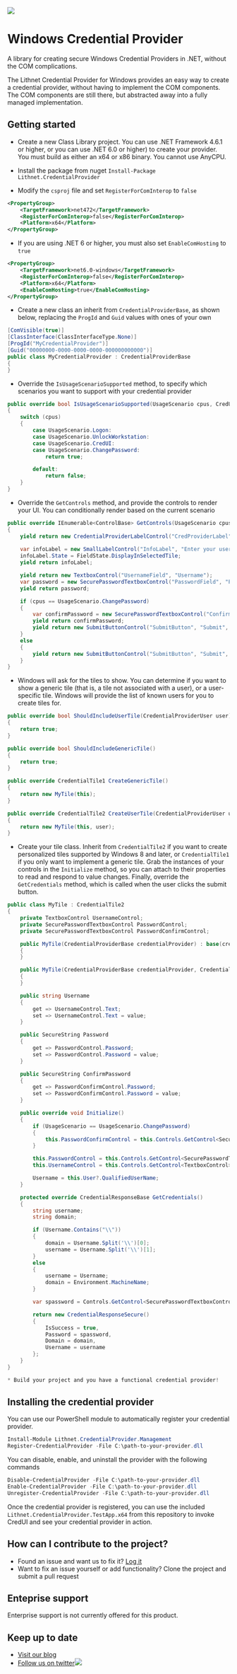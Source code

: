 ![](https://github.com/lithnet/miis-powershell/wiki/images/logo-ex-small.png)

# Windows Credential Provider
A library for creating secure Windows Credential Providers in .NET, without the COM complications.

The Lithnet Credential Provider for Windows provides an easy way to create a credential provider, without having to implement the COM components. The COM components are still there, but abstracted away into a fully managed implementation.

## Getting started
* Create a new Class Library project. You can use .NET Framework 4.6.1 or higher, or you can use .NET 6.0 or higher) to create your provider. You must build as either an x64 or x86 binary. You cannot use AnyCPU.
* Install the package from nuget `Install-Package Lithnet.CredentialProvider`

* Modify the `csproj` file and set `RegisterForComInterop` to `false`
```xml
<PropertyGroup>
    <TargetFramework>net472</TargetFramework>
    <RegisterForComInterop>false</RegisterForComInterop>
    <Platform>x64</Platform>
</PropertyGroup>
```

* If you are using .NET 6 or higher, you must also set `EnableComHosting` to `true`

```xml
<PropertyGroup>
    <TargetFramework>net6.0-windows</TargetFramework>
    <RegisterForComInterop>false</RegisterForComInterop>
    <Platform>x64</Platform>
    <EnableComHosting>true</EnableComHosting>
</PropertyGroup>
```

* Create a new class an inherit from `CredentialProviderBase`, as shown below, replacing the `ProgId` and `Guid` values with ones of your own

```cs
[ComVisible(true)]
[ClassInterface(ClassInterfaceType.None)]
[ProgId("MyCredentialProvider")]
[Guid("00000000-0000-0000-0000-000000000000")]
public class MyCredentialProvider : CredentialProviderBase
{
}
```

* Override the `IsUsageScenarioSupported` method, to specify which scenarios you want to support with your credential provider

```cs
public override bool IsUsageScenarioSupported(UsageScenario cpus, CredUIWinFlags dwFlags)
{
    switch (cpus)
    {
        case UsageScenario.Logon:
        case UsageScenario.UnlockWorkstation:
        case UsageScenario.CredUI:
        case UsageScenario.ChangePassword:
            return true;

        default:
            return false;
    }
}
```

* Override the  `GetControls` method, and provide the controls to render your UI. You can conditionally render based on the current scenario
```cs
public override IEnumerable<ControlBase> GetControls(UsageScenario cpus)
{
    yield return new CredentialProviderLabelControl("CredProviderLabel", "My first credential provider");
    
    var infoLabel = new SmallLabelControl("InfoLabel", "Enter your username and password please!");
    infoLabel.State = FieldState.DisplayInSelectedTile;
    yield return infoLabel;

    yield return new TextboxControl("UsernameField", "Username");
    var password = new SecurePasswordTextboxControl("PasswordField", "Password");
    yield return password;

    if (cpus == UsageScenario.ChangePassword)
    {
        var confirmPassword = new SecurePasswordTextboxControl("ConfirmPasswordField", "Confirm password");
        yield return confirmPassword;
        yield return new SubmitButtonControl("SubmitButton", "Submit", confirmPassword);
    }
    else
    {
        yield return new SubmitButtonControl("SubmitButton", "Submit", password);
    }
}
```

* Windows will ask for the tiles to show. You can determine if you want to show a generic tile (that is, a tile not associated with a user), or a user-specific tile. Windows will provide the list of known users for you to create tiles for.
```cs
public override bool ShouldIncludeUserTile(CredentialProviderUser user)
{
    return true;
}

public override bool ShouldIncludeGenericTile()
{
    return true;
}

public override CredentialTile1 CreateGenericTile()
{
    return new MyTile(this);
}

public override CredentialTile2 CreateUserTile(CredentialProviderUser user)
{
    return new MyTile(this, user);
}
```

* Create your tile class. Inherit from `CredentialTile2` if you want to create personalized tiles supported by Windows 8 and later, or `CredentialTile1` if you only want to implement a generic tile. Grab the instances of your controls in the `Initialize` method, so you can attach to their properties to read and respond to value changes. Finally, override the `GetCredentials` method, which is called when the user clicks the submit button.

```cs
public class MyTile : CredentialTile2
{
    private TextboxControl UsernameControl;
    private SecurePasswordTextboxControl PasswordControl;
    private SecurePasswordTextboxControl PasswordConfirmControl;

    public MyTile(CredentialProviderBase credentialProvider) : base(credentialProvider)
    {
    }

    public MyTile(CredentialProviderBase credentialProvider, CredentialProviderUser user) : base(credentialProvider, user)
    {
    }

    public string Username
    {
        get => UsernameControl.Text;
        set => UsernameControl.Text = value;
    }

    public SecureString Password
    {
        get => PasswordControl.Password;
        set => PasswordControl.Password = value;
    }

    public SecureString ConfirmPassword
    {
        get => PasswordConfirmControl.Password;
        set => PasswordConfirmControl.Password = value;
    }

    public override void Initialize()
    {
        if (UsageScenario == UsageScenario.ChangePassword)
        {
            this.PasswordConfirmControl = this.Controls.GetControl<SecurePasswordTextboxControl>("ConfirmPasswordField");
        }

        this.PasswordControl = this.Controls.GetControl<SecurePasswordTextboxControl>("PasswordField");
        this.UsernameControl = this.Controls.GetControl<TextboxControl>("UsernameField");

        Username = this.User?.QualifiedUserName;
    }

    protected override CredentialResponseBase GetCredentials()
    {
        string username;
        string domain;

        if (Username.Contains("\\"))
        {
            domain = Username.Split('\\')[0];
            username = Username.Split('\\')[1];
        }
        else
        {
            username = Username;
            domain = Environment.MachineName;
        }

        var spassword = Controls.GetControl<SecurePasswordTextboxControl>("PasswordField").Password;

        return new CredentialResponseSecure()
        {
            IsSuccess = true,
            Password = spassword,
            Domain = domain,
            Username = username
        };
    }
}

* Build your project and you have a functional credential provider!

```
## Installing the credential provider
You can use our PowerShell module to automatically register your credential provider.

```powershell
Install-Module Lithnet.CredentialProvider.Management
Register-CredentialProvider -File C:\path-to-your-provider.dll
```

You can disable, enable, and uninstall the provider with the following commands

```powershell
Disable-CredentialProvider -File C:\path-to-your-provider.dll
Enable-CredentialProvider -File C:\path-to-your-provider.dll
Unregister-CredentialProvider -File C:\path-to-your-provider.dll
```

Once the credential provider is registered, you can use the included `Lithnet.CredentialProvider.TestApp.x64` from this repository to invoke CredUI and see your credential provider in action.

## How can I contribute to the project?
* Found an issue and want us to fix it? [Log it](https://github.com/lithnet/windows-credential-provider/issues)
* Want to fix an issue yourself or add functionality? Clone the project and submit a pull request

## Enteprise support
Enterprise support is not currently offered for this product.

## Keep up to date
* [Visit our blog](http://blog.lithnet.io)
* [Follow us on twitter](https://twitter.com/lithnet_io)![](http://twitter.com/favicon.ico)
